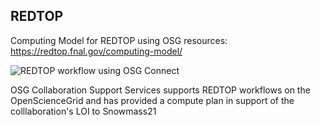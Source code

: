 ## REDTOP

Computing Model for REDTOP using OSG resources: https://redtop.fnal.gov/computing-model/

![REDTOP workflow using OSG Connect](https://redtop.fnal.gov/wp-content/uploads/2020/06/compmod2.png)

OSG Collaboration Support Services supports REDTOP workflows on the OpenScienceGrid and has provided a compute plan 
in support of the colllaboration's LOI to Snowmass21



